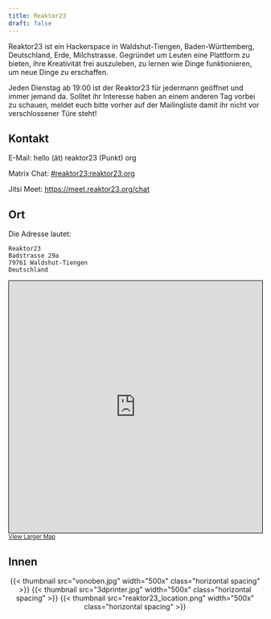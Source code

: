 ```yaml
---
title: Reaktor23
draft: false
---
```


Reaktor23 ist ein Hackerspace in Waldshut-Tiengen, Baden-Württemberg,
Deutschland, Erde, Milchstrasse. Gegründet um Leuten eine Plattform zu bieten,
ihre Kreativität frei auszuleben, zu lernen wie Dinge funktionieren, um neue
Dinge zu erschaffen.

Jeden Dienstag ab 19:00 ist der Reaktor23 für jedermann geöffnet und immer
jemand da. Solltet ihr Interesse haben an einem anderen Tag vorbei zu schauen,
meldet euch bitte vorher auf der Mailingliste damit ihr nicht vor
verschlossener Türe steht!

## Kontakt

E-Mail: hello (ät) reaktor23 (Punkt) org

Matrix Chat: [#reaktor23:reaktor23.org](https://matrix.to/#/#reaktor23:reaktor23.org)

Jitsi Meet: https://meet.reaktor23.org/chat

## Ort

Die Adresse lautet:

```
Reaktor23
Badstrasse 29a
79761 Waldshut-Tiengen
Deutschland
```

<iframe width="100%" height="500" frameborder="0" scrolling="no" marginheight="0" marginwidth="0" src="https://www.openstreetmap.org/export/embed.html?bbox=8.201551437377931%2C47.60436907348248%2C8.324289321899416%2C47.654230094973265&amp;layer=mapnik&amp;marker=47.629305530234%2C8.262920379638672" style="border: 1px solid black"></iframe><br/><small><a href="https://www.openstreetmap.org/?mlat=47.6293&amp;mlon=8.2629#map=14/47.6293/8.2629&amp;layers=N">View Larger Map</a></small>

## Innen

<p style="text-align: center;">
{{< thumbnail src="vonoben.jpg" width="500x" class="horizontal spacing" >}}
{{< thumbnail src="3dprinter.jpg" width="500x" class="horizontal spacing" >}}
{{< thumbnail src="reaktor23_location.png" width="500x" class="horizontal spacing" >}}
</p>
